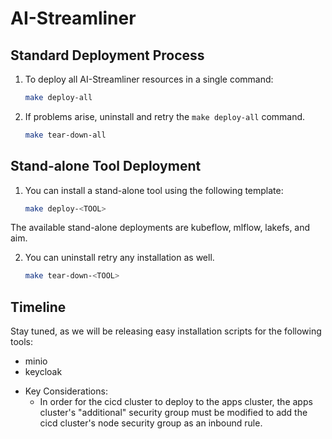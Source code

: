 # AI-Streamliner

## Standard Deployment Process
1. To deploy all AI-Streamliner resources in a single command:
   ```bash
   make deploy-all
   ```

2. If problems arise, uninstall and retry the `make deploy-all` command.
   ```bash
   make tear-down-all
   ```

## Stand-alone Tool Deployment
1. You can install a stand-alone tool using the following template:
   ```bash
   make deploy-<TOOL>
   ```
The available stand-alone deployments are kubeflow, mlflow, lakefs, and aim.

2. You can uninstall retry any installation as well.
   ```bash
   make tear-down-<TOOL>
   ```

## Timeline
Stay tuned, as we will be releasing easy installation scripts for the following tools:
- minio
- keycloak


* Key Considerations:
   - In order for the cicd cluster to deploy to the apps cluster, the apps cluster's "additional" security group must be modified to add the cicd cluster's node security group as an inbound rule.
